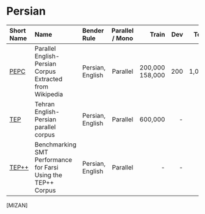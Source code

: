 
# Persian


| Short Name | Name | Bender Rule | Parallel / Mono | Train | Dev | Test | 
|:-|:-|:-|:-:|-:|-:|-:|
[PEPC](https://iasbs.ac.ir/~ansari/nlp/pepc.html) | Parallel English-Persian Corpus Extracted from Wikipedia | Persian, English | Parallel | 200,000 <br> 158,000 | 200 | 1,000 |
| [TEP](http://opus.nlpl.eu/TEP.php) | Tehran English-Persian parallel corpus | Persian, English | Parallel | 600,000 | - | - |
| [TEP++](https://www.aclweb.org/anthology/W15-4911.pdf) | Benchmarking SMT Performance for Farsi Using the TEP++ Corpus | Persian, English | Parallel | - | - | - | 

[MIZAN]

